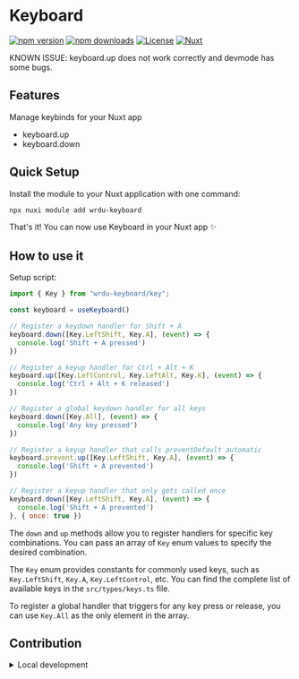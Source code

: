 # Keyboard

[![npm version][npm-version-src]][npm-version-href]
[![npm downloads][npm-downloads-src]][npm-downloads-href]
[![License][license-src]][license-href]
[![Nuxt][nuxt-src]][nuxt-href]

KNOWN ISSUE: keyboard.up does not work correctly and devmode has some bugs.

## Features

Manage keybinds for your Nuxt app

- keyboard.up
- keyboard.down

## Quick Setup

Install the module to your Nuxt application with one command:

```bash
npx nuxi module add wrdu-keyboard
```

That's it! You can now use Keyboard in your Nuxt app ✨

## How to use it

Setup script:

```js
import { Key } from "wrdu-keyboard/key";

const keyboard = useKeyboard()

// Register a keydown handler for Shift + A
keyboard.down([Key.LeftShift, Key.A], (event) => {
  console.log('Shift + A pressed')
})

// Register a keyup handler for Ctrl + Alt + K
keyboard.up([Key.LeftControl, Key.LeftAlt, Key.K], (event) => {
  console.log('Ctrl + Alt + K released')
})

// Register a global keydown handler for all keys
keyboard.down([Key.All], (event) => {
  console.log('Any key pressed')
})

// Register a keyup handler that calls preventDefault automatic
keyboard.prevent.up([Key.LeftShift, Key.A], (event) => {
  console.log('Shift + A prevented')
})

// Register a keyup handler that only gets called once
keyboard.down([Key.LeftShift, Key.A], (event) => {
  console.log('Shift + A prevented')
}, { once: true })
```

The `down` and `up` methods allow you to register handlers for specific key combinations. You can pass an array of `Key` enum values to specify the desired combination.

The `Key` enum provides constants for commonly used keys, such as `Key.LeftShift`, `Key.A`, `Key.LeftControl`, etc. You can find the complete list of available keys in the `src/types/keys.ts` file.

To register a global handler that triggers for any key press or release, you can use `Key.All` as the only element in the array.

## Contribution

<details>
  <summary>Local development</summary>
  
  ```bash
  # Install dependencies
  npm install
  
  # Generate type stubs
  npm run dev:prepare
  
  # Develop with the playground
  npm run dev
  
  # Build the playground
  npm run dev:build
  
  # Run ESLint
  npm run lint
  
  # Run Vitest
  npm run test
  npm run test:watch
  
  # Release new version
  npm run release
  ```

</details>


<!-- Badges -->
[npm-version-src]: https://img.shields.io/npm/v/wrdu-keyboard/latest.svg?style=flat&colorA=020420&colorB=00DC82
[npm-version-href]: https://npmjs.com/package/wrdu-keyboard

[npm-downloads-src]: https://img.shields.io/npm/dm/wrdu-keyboard.svg?style=flat&colorA=020420&colorB=00DC82
[npm-downloads-href]: https://npmjs.com/package/wrdu-keyboard

[license-src]: https://img.shields.io/npm/l/wrdu-keyboard.svg?style=flat&colorA=020420&colorB=00DC82
[license-href]: https://npmjs.com/package/wrdu-keyboard

[nuxt-src]: https://img.shields.io/badge/Nuxt-020420?logo=nuxt.js
[nuxt-href]: https://nuxt.com
